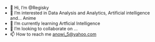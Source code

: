 - 👋 Hi, I’m @Regisky
- 👀 I’m interested in Data Analysis and Analytics, Artificial intelligence and... Anime
- 🌱 I’m currently learning Artficial Intelligence
- 💞️ I’m looking to collaborate on ...
- 📫 How to reach me anowi_5@yahoo.com

<!---
Regisky/Regisky is a ✨ special ✨ repository because its `README.md` (this file) appears on your GitHub profile.
You can click the Preview link to take a look at your changes.
--->

